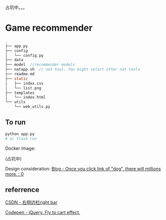 占坑中。。。

# Game recommender

```c
.
├── app.py
├── config
│   └── config.py
├── data
├── model  //recommender models
├── natapp.sh  // nat tool. You might select other nat tools
├── readme.md
├── static
│   ├── index.css
│   └── list.png
├── templates
│   └── index.html
└── utils
    └── web_utils.py
```

## To run

````python
python app.py
# or flask run
````

Docker Image:

(占坑中)

Design consideration: [Blog - Once you click link of "dog", there will millions more. : 0]()

## referrence

[CSDN - 右侧边栏right bar](https://blog.csdn.net/wenjiusui8083/article/details/79053397)

[Codepen - jQuery. Fly to cart effect.](https://codepen.io/elmahdim/pen/tEeDn)

